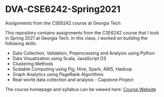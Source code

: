 # DVA-CSE6242-Spring2021
Assignments from the CSE6242 course at Georgia Tech

This repository contains assignments from the CSE6242 course that I took in Spring 2021 at Georgia Tech. In this class, I worked on building the following skills:
- Data Collection, Validation, Preprocessing and Analysis using Python
- Data Visualization using Scala, JavaScript D3
- Clustering Methods
- Scalable Computing using Pig, Hive, Spark, AWS, Hadoop
- Graph Analytics using PageRank Algorithms
- Real-world data collection and analysis - Capstone Project

The course homepage and syllabus can be viewed here: [Course Website](https://poloclub.github.io/cse6242-2020spring-campus/)
